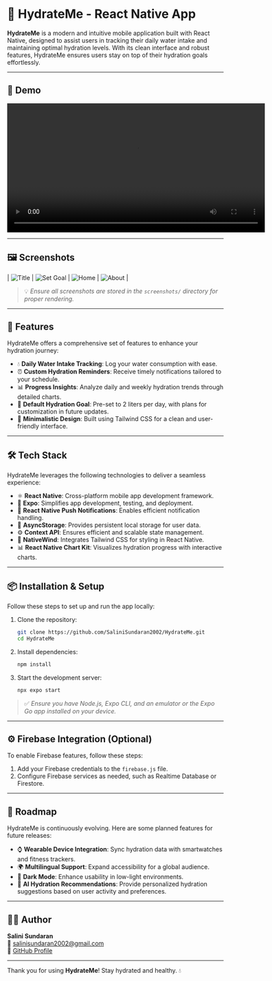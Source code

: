 # 🧴 HydrateMe - React Native App

**HydrateMe** is a modern and intuitive mobile application built with React Native, designed to assist users in tracking their daily water intake and maintaining optimal hydration levels. With its clean interface and robust features, HydrateMe ensures users stay on top of their hydration goals effortlessly.

---

## 📸 Demo


<!-- Experience the app in action:

[![Watch Demo](https://img.shields.io/badge/Watch-Demo-blue?style=for-the-badge)](https://your-demo-link.com) -->

<video controls width="600">
    <source src="/screenshots/Screenrecording.mp4" type="video/mp4">
    
</video>

---

## 🖼️ Screenshots

| ![Title](/screenshots/index.jpg) | ![Set Goal](/screenshots/setGoal.jpg) |  ![Home](/screenshots/home.jpg) | ![About](/screenshots/about.jpg) |

> 💡 *Ensure all screenshots are stored in the `screenshots/` directory for proper rendering.*

---

## 🚀 Features

HydrateMe offers a comprehensive set of features to enhance your hydration journey:

- 💧 **Daily Water Intake Tracking**: Log your water consumption with ease.
- ⏰ **Custom Hydration Reminders**: Receive timely notifications tailored to your schedule.
- 📊 **Progress Insights**: Analyze daily and weekly hydration trends through detailed charts.
- 🎯 **Default Hydration Goal**: Pre-set to 2 liters per day, with plans for customization in future updates.
- 📱 **Minimalistic Design**: Built using Tailwind CSS for a clean and user-friendly interface.

---

## 🛠️ Tech Stack

HydrateMe leverages the following technologies to deliver a seamless experience:

- ⚛️ **React Native**: Cross-platform mobile app development framework.
- 📱 **Expo**: Simplifies app development, testing, and deployment.
- 🔔 **React Native Push Notifications**: Enables efficient notification handling.
- 💾 **AsyncStorage**: Provides persistent local storage for user data.
- ⚙️ **Context API**: Ensures efficient and scalable state management.
- 🎨 **NativeWind**: Integrates Tailwind CSS for styling in React Native.
- 📊 **React Native Chart Kit**: Visualizes hydration progress with interactive charts.

---

## 📦 Installation & Setup

Follow these steps to set up and run the app locally:

1. Clone the repository:
    ```bash
    git clone https://github.com/SaliniSundaran2002/HydrateMe.git
    cd HydrateMe
    ```

2. Install dependencies:
    ```bash
    npm install
    ```

3. Start the development server:
    ```bash
    npx expo start
    ```

> ✅ *Ensure you have Node.js, Expo CLI, and an emulator or the Expo Go app installed on your device.*

---

## ⚙️ Firebase Integration (Optional)

To enable Firebase features, follow these steps:

1. Add your Firebase credentials to the `firebase.js` file.
2. Configure Firebase services as needed, such as Realtime Database or Firestore.

---

## 🧪 Roadmap

HydrateMe is continuously evolving. Here are some planned features for future releases:

- ⌚ **Wearable Device Integration**: Sync hydration data with smartwatches and fitness trackers.
- 🌍 **Multilingual Support**: Expand accessibility for a global audience.
- 🌙 **Dark Mode**: Enhance usability in low-light environments.
- 🧠 **AI Hydration Recommendations**: Provide personalized hydration suggestions based on user activity and preferences.

---

## 👩‍💻 Author

**Salini Sundaran**  
📧 [salinisundaran2002@gmail.com](mailto:salinisundaran2002@gmail.com)  
🔗 [GitHub Profile](https://github.com/SaliniSundaran2002)

---


Thank you for using **HydrateMe**! Stay hydrated and healthy. 💧
